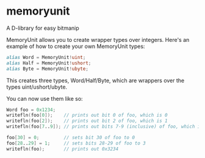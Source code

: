 # memoryunit
A D-library for easy bitmanip

MemoryUnit allows you to create wrapper types over integers. Here's an example of how to create your own MemoryUnit types:
```D
alias Word = MemoryUnit!uint;
alias Half = MemoryUnit!ushort;
alias Byte = MemoryUnit!ubyte;
```

This creates three types, Word/Half/Byte, which are wrappers over the types uint/ushort/ubyte.

You can now use them like so:
```D
Word foo = 0x1234;
writefln(foo[0]);    // prints out bit 0 of foo, which is 0
writefln(foo[2]);    // prints out bit 2 of foo, which is 1
writefln(foo[7..9]); // prints out bits 7-9 (inclusive) of foo, which is 4

foo[30] = 0;         // sets bit 30 of foo to 0
foo[28..29] = 1;     // sets bits 28-29 of foo to 3
writefln(foo);       // prints out 0x3234
```
